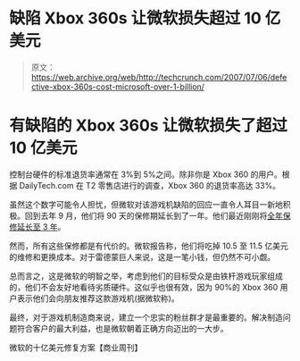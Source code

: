 # 缺陷 Xbox 360s 让微软损失超过 10 亿美元

> 原文：<https://web.archive.org/web/http://techcrunch.com/2007/07/06/defective-xbox-360s-cost-microsoft-over-1-billion/>

# 有缺陷的 Xbox 360s 让微软损失了超过 10 亿美元

控制台硬件的标准退货率通常在 3%到 5%之间。除非你是 Xbox 360 的用户。根据 DailyTech.com 在 T2 零售店进行的调查，Xbox 360 的退货率高达 33%。

虽然这个数字可能令人担忧，但微软对该游戏机缺陷的回应一直令人耳目一新地积极。回到去年 9 月，他们将 90 天的保修期延长到了一年。他们最近刚刚将[全年保修延长至 3 年](https://web.archive.org/web/20210126032307/http://crunchgear.com/2007/07/05/xbox-360s-get-extended-warranty-for-failures/)。

然而，所有这些保修都是有代价的。微软报告称，他们将吃掉 10.5 至 11.5 亿美元的维修和更换成本。对于雷德蒙巨人来说，这是一笔小钱，但仍然不可小觑。

总而言之，这是微软的明智之举，考虑到他们的目标受众是由铁杆游戏玩家组成的，他们不会友好地看待劣质硬件。这似乎也很有效，因为 90%的 Xbox 360 用户表示他们会向朋友推荐这款游戏机(据微软称)。

最终，对于游戏机制造商来说，建立一个忠实的粉丝群才是最重要的。解决制造问题符合客户的最大利益，也是微软朝着正确方向迈出的一大步。

微软的十亿美元修复方案【商业周刊】